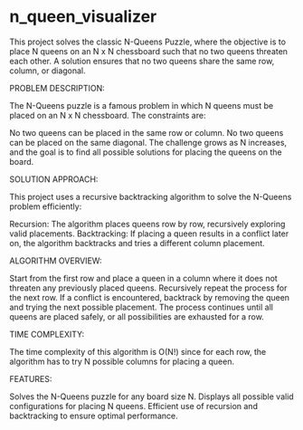 # n_queen_visualizer
This project solves the classic N-Queens Puzzle, where the objective is to place N queens on an N x N chessboard such that no two queens threaten each other. A solution ensures that no two queens share the same row, column, or diagonal.

PROBLEM DESCRIPTION:

The N-Queens puzzle is a famous problem in which N queens must be placed on an N x N chessboard. The constraints are:

No two queens can be placed in the same row or column.
No two queens can be placed on the same diagonal.
The challenge grows as N increases, and the goal is to find all possible solutions for placing the queens on the board.

SOLUTION APPROACH:


This project uses a recursive backtracking algorithm to solve the N-Queens problem efficiently:

Recursion: The algorithm places queens row by row, recursively exploring valid placements.
Backtracking: If placing a queen results in a conflict later on, the algorithm backtracks and tries a different column placement.


ALGORITHM OVERVIEW:

Start from the first row and place a queen in a column where it does not threaten any previously placed queens.
Recursively repeat the process for the next row.
If a conflict is encountered, backtrack by removing the queen and trying the next possible placement.
The process continues until all queens are placed safely, or all possibilities are exhausted for a row.

TIME COMPLEXITY:

The time complexity of this algorithm is O(N!) since for each row, the algorithm has to try N possible columns for placing a queen.

FEATURES:

Solves the N-Queens puzzle for any board size N.
Displays all possible valid configurations for placing N queens.
Efficient use of recursion and backtracking to ensure optimal performance.
